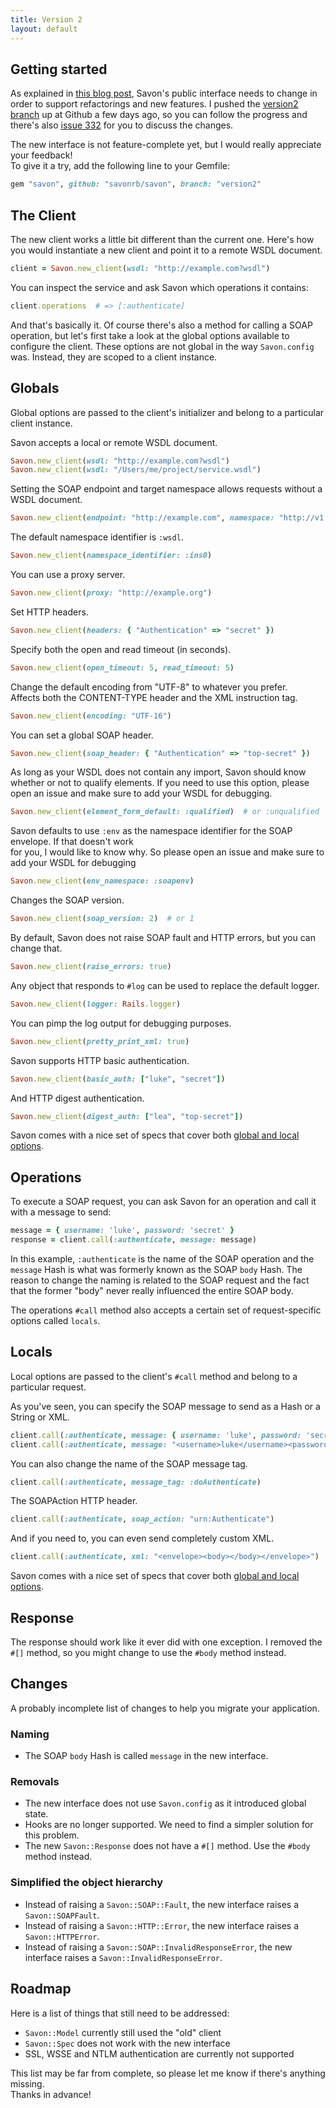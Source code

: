 ```yaml
---
title: Version 2
layout: default
---
```


Getting started
---------------

As explained in [this blog post](http://savonrb.com/2012/06/30/milestones.html), Savon's public interface
needs to change in order to support refactorings and new features. I pushed the [version2 branch](https://github.com/savonrb/savon/tree/version2)
up at Github a few days ago, so you can follow the progress and there's also [issue 332](https://github.com/savonrb/savon/issues/332) for you to
discuss the changes.

The new interface is not feature-complete yet, but I would really appreciate your feedback!  
To give it a try, add the following line to your Gemfile:

``` ruby
gem "savon", github: "savonrb/savon", branch: "version2"
```


The Client
----------

The new client works a little bit different than the current one. Here's how you would instantiate a new
client and point it to a remote WSDL document.

``` ruby
client = Savon.new_client(wsdl: "http://example.com?wsdl")
```

You can inspect the service and ask Savon which operations it contains:

``` ruby
client.operations  # => [:authenticate]
```

And that's basically it. Of course there's also a method for calling a SOAP operation, but let's first
take a look at the global options available to configure the client. These options are not global in
the way `Savon.config` was. Instead, they are scoped to a client instance.


Globals
-------

Global options are passed to the client's initializer and belong to a particular client instance.

Savon accepts a local or remote WSDL document.

``` ruby
Savon.new_client(wsdl: "http://example.com?wsdl")
Savon.new_client(wsdl: "/Users/me/project/service.wsdl")
```

Setting the SOAP endpoint and target namespace allows requests without a WSDL document.

``` ruby
Savon.new_client(endpoint: "http://example.com", namespace: "http://v1.example.com")
```

The default namespace identifier is `:wsdl`.

``` ruby
Savon.new_client(namespace_identifier: :ins0)
```

You can use a proxy server.

``` ruby
Savon.new_client(proxy: "http://example.org")
```

Set HTTP headers.

``` ruby
Savon.new_client(headers: { "Authentication" => "secret" })
```

Specify both the open and read timeout (in seconds).

``` ruby
Savon.new_client(open_timeout: 5, read_timeout: 5)
```

Change the default encoding from "UTF-8" to whatever you prefer.  
Affects both the CONTENT-TYPE header and the XML instruction tag.

``` ruby
Savon.new_client(encoding: "UTF-16")
```

You can set a global SOAP header.

``` ruby
Savon.new_client(soap_header: { "Authentication" => "top-secret" })
```

As long as your WSDL does not contain any import, Savon should know whether or not to qualify elements.
If you need to use this option, please open an issue and make sure to add your WSDL for debugging.

``` ruby
Savon.new_client(element_form_default: :qualified)  # or :unqualified
```

Savon defaults to use `:env` as the namespace identifier for the SOAP envelope. If that doesn't work  
for you, I would like to know why. So please open an issue and make sure to add your WSDL for debugging

``` ruby
Savon.new_client(env_namespace: :soapenv)
```

Changes the SOAP version.

``` ruby
Savon.new_client(soap_version: 2)  # or 1
```

By default, Savon does not raise SOAP fault and HTTP errors, but you can change that.

``` ruby
Savon.new_client(raise_errors: true)
```

Any object that responds to `#log` can be used to replace the default logger.

``` ruby
Savon.new_client(logger: Rails.logger)
```

You can pimp the log output for debugging purposes.

``` ruby
Savon.new_client(pretty_print_xml: true)
```

Savon supports HTTP basic authentication.

``` ruby
Savon.new_client(basic_auth: ["luke", "secret"])
```

And HTTP digest authentication.

``` ruby
Savon.new_client(digest_auth: ["lea", "top-secret"])
```

Savon comes with a nice set of specs that cover both
[global and local options](https://github.com/savonrb/savon/blob/version2/spec/integration/options_spec.rb).


Operations
----------

To execute a SOAP request, you can ask Savon for an operation and call it with a message to send:

``` ruby
message = { username: 'luke', password: 'secret' }
response = client.call(:authenticate, message: message)
```

In this example, `:authenticate` is the name of the SOAP operation and the `message` Hash is what was formerly
known as the SOAP `body` Hash. The reason to change the naming is related to the SOAP request and the fact that
the former "body" never really influenced the entire SOAP body.

The operations `#call` method also accepts a certain set of request-specific options called `locals`.


Locals
------

Local options are passed to the client's `#call` method and belong to a particular request.

As you've seen, you can specify the SOAP message to send as a Hash or a String or XML.

``` ruby
client.call(:authenticate, message: { username: 'luke', password: 'secret' })
client.call(:authenticate, message: "<username>luke</username><password>secret</password>")
```

You can also change the name of the SOAP message tag.

``` ruby
client.call(:authenticate, message_tag: :doAuthenticate)
```

The SOAPAction HTTP header.

``` ruby
client.call(:authenticate, soap_action: "urn:Authenticate")
```

And if you need to, you can even send completely custom XML.

``` ruby
client.call(:authenticate, xml: "<envelope><body></body></envelope>")
```

Savon comes with a nice set of specs that cover both
[global and local options](https://github.com/savonrb/savon/blob/version2/spec/integration/options_spec.rb).


Response
--------

The response should work like it ever did with one exception. I removed the `#[]` method,
so you might change to use the `#body` method instead.


Changes
-------

A probably incomplete list of changes to help you migrate your application.


### Naming

* The SOAP `body` Hash is called `message` in the new interface.

### Removals

* The new interface does not use `Savon.config` as it introduced global state.
* Hooks are no longer supported. We need to find a simpler solution for this problem.
* The new `Savon::Response` does not have a `#[]` method. Use the `#body` method instead.

### Simplified the object hierarchy

* Instead of raising a `Savon::SOAP::Fault`, the new interface raises a `Savon::SOAPFault`.
* Instead of raising a `Savon::HTTP::Error`, the new interface raises a `Savon::HTTPError`.
* Instead of raising a `Savon::SOAP::InvalidResponseError`, the new interface raises a `Savon::InvalidResponseError`.


Roadmap
-------

Here is a list of things that still need to be addressed:

* `Savon::Model` currently still used the "old" client
* `Savon::Spec` does not work with the new interface
* SSL, WSSE and NTLM authentication are currently not supported

This list may be far from complete, so please let me know if there's anything missing.  
Thanks in advance!
